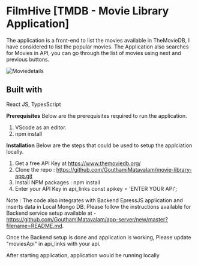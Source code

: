 # FilmHive [TMDB - Movie Library Application]

The application is a front-end to list the movies available in TheMovieDB, I have considered to list the popular movies. The Application also searches for Movies in API, you can go through the list of movies using next and previous buttons.

![Moviedetails](https://github.com/GouthamiMatavalam/movie-library-app/assets/38003356/f53ebbf6-0392-495b-8eb1-69f8df2b2cf8)

## Built with
React JS,
TypesScript

**Prerequisites**
Below are the prerequisites required to run the application.

1. VScode as an editor.
2. npm install

**Installation**
Below are the steps that could be used to setup the applciation locally.

1. Get a free API Key at https://www.themoviedb.org/ 
2. Clone the repo : https://github.com/GouthamiMatavalam/movie-library-app.git
3. Install NPM packages : npm install
4. Enter your API Key in api_links
const apikey = 'ENTER YOUR API';

Note :
The code also integrates with Backend EpressJS application and inserts data in Local Mongo DB.
Please follow the instructions available for Backend service setup available at - https://github.com/GouthamiMatavalam/app-server/new/master?filename=README.md.

Once the Backend setup is done and application is working, Please update "moviesApi" in api_links with your api.

After starting application, application would be running locally
